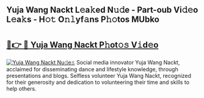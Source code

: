 ## Yuja Wang Nackt L𝚎a𝚔ed N𝚞𝚍e - Part-oub Vi𝚍𝚎o L𝚎a𝚔s - H𝚘𝚝 O𝚗𝚕yf𝚊ns P𝚑𝚘tos MUbko

# <h2><a href="http://kfdca0.oniu.top/?m=Yuja+Wang+Nackt">🔗👉 🔴 Yuja Wang Nackt P𝚑ot𝚘𝚜 V𝚒d𝚎o</a></h2>

[![Yuja Wang Nackt Nu𝚍e𝚜](https://i.imgur.com/0qMVB7G.gif)](http://kfdca0.oniu.top/?m=Yuja+Wang+Nackt)
Social media innovator Yuja Wang Nackt, acclaimed for disseminating dance and lifestyle knowledge, through presentations and blogs. Selfless volunteer Yuja Wang Nackt, recognized for their generosity and dedication to volunteering their time and skills to help others.  
